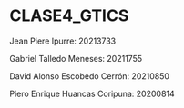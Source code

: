 # CLASE4_GTICS

Jean Piere Ipurre: 20213733


Gabriel Talledo Meneses: 20211755



David Alonso Escobedo Cerrón: 20210850


Piero Enrique Huancas Coripuna: 20200814
